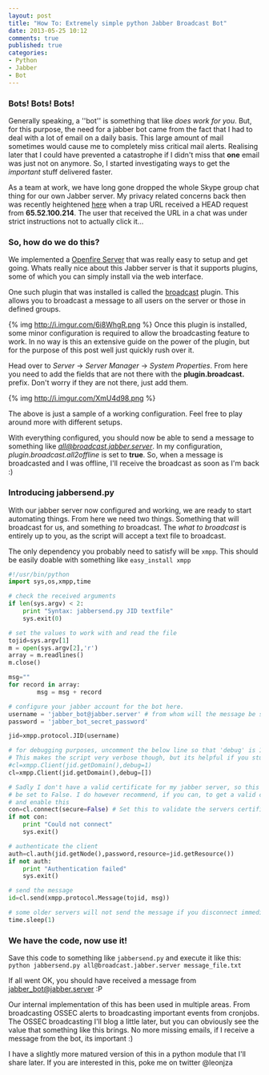 ```yaml
---
layout: post
title: "How To: Extremely simple python Jabber Broadcast Bot"
date: 2013-05-25 10:12
comments: true
published: true
categories: 
- Python
- Jabber
- Bot
---
```


### Bots! Bots! Bots!

Generally speaking, a ''bot'' is something that like *does work for you*. But, for this purpose, the need for a jabber bot came from the fact that I had to deal with a lot of email on a daily basis. This large amount of mail sometimes would cause me to completely miss critical mail alerts. Realising later that I could have prevented a catastrophe if I didn't miss that **one** email was just not on anymore. So, I started investigating ways to get the *important* stuff delivered faster.

As a team at work, we have long gone dropped the whole Skype group chat thing for our own Jabber server. My privacy related concerns back then was recently heightened [here](http://lists.randombit.net/pipermail/cryptography/2013-May/004224.html) when a trap URL received a HEAD request from **65.52.100.214**. The user that received the URL in a chat was under strict instructions not to actually click it... 

### So, how do we do this?
We implemented a [Openfire Server](http://www.igniterealtime.org/projects/openfire/) that was really easy to setup and get going. Whats really nice about this Jabber server is that it supports plugins, some of which you can simply install via the web interface.

One such plugin that was installed is called the [broadcast](http://www.igniterealtime.org/projects/openfire/plugins/broadcast/readme.html) plugin. This allows you to broadcast a message to all users on the server or those in defined groups.

{% img http://i.imgur.com/6i8WhgR.png %} 
Once this plugin is installed, some minor configuration is required to allow the broadcasting feature to work. In no way is this an extensive guide on the power of the plugin, but for the purpose of this post well just quickly rush over it.

Head over to *Server* -> *Server Manager* -> *System Properties*. From here you need to add the fields that are not there with the **plugin.broadcast.** prefix. Don't worry if they are not there, just add them.

{% img http://i.imgur.com/XmU4d98.png %}

The above is just a sample of a working configuration. Feel free to play around more with different setups.

With everything configured, you should now be able to send a message to something like *all@broadcast.jabber.server*. In my configuration, *plugin.broadcast.all2offline* is set to **true**. So, when a message is broadcasted and I was offline, I'll receive the broadcast as soon as I'm back :) 

### Introducing jabbersend.py

With our jabber server now configured and working, we are ready to start automating things. From here we need two things. Something that will broadcast for us, and something *to* broadcast. The *what to broadcast* is entirely up to you, as the script will accept a text file to broadcast.

The only dependency you probably need to satisfy will be `xmpp`. This should be easily doable with something like `easy_install xmpp` 

```python Send a Jabber Message from a file
#!/usr/bin/python
import sys,os,xmpp,time

# check the received arguments
if len(sys.argv) < 2:
    print "Syntax: jabbersend.py JID textfile"
    sys.exit(0)

# set the values to work with and read the file
tojid=sys.argv[1]
m = open(sys.argv[2],'r')
array = m.readlines()
m.close()

msg=""
for record in array:
        msg = msg + record

# configure your jabber account for the bot here.
username = 'jabber_bot@jabber.server' # from whom will the message be sent
password = 'jabber_bot_secret_password'

jid=xmpp.protocol.JID(username)

# for debugging purposes, uncomment the below line so that 'debug' is 1.
# This makes the script very verbose though, but its helpful if you stuck ^^
#cl=xmpp.Client(jid.getDomain(),debug=1)
cl=xmpp.Client(jid.getDomain(),debug=[])

# Sadly I don't have a valid certificate for my jabber server, so this had to
# be set to False. I do however recommend, if you can, to get a valid certificate
# and enable this
con=cl.connect(secure=False) # Set this to validate the servers certificate.
if not con:
    print "Could not connect"
    sys.exit()

# authenticate the client
auth=cl.auth(jid.getNode(),password,resource=jid.getResource())
if not auth:
    print "Authentication failed"
    sys.exit()

# send the message
id=cl.send(xmpp.protocol.Message(tojid, msg))

# some older servers will not send the message if you disconnect immediately
time.sleep(1)
```

### We have the code, now use it!

Save this code to something like `jabbersend.py` and execute it like this:
`python jabbersend.py all@broadcast.jabber.server message_file.txt`

If all went OK, you should have received a message from jabber_bot@jabber.server :P

Our internal implementation of this has been used in multiple areas. From broadcasting OSSEC alerts to broadcasting important events from cronjobs.
The OSSEC broadcasting I'll blog a little later, but you can obviously see the value that something like this brings. No more missing emails, if I receive a message from the bot, its important :)

I have a slightly more matured version of this in a python module that I'll share later. If you are interested in this, poke me on twitter @leonjza
